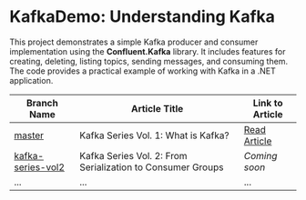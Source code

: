 # KafkaDemo: Understanding Kafka

This project demonstrates a simple Kafka producer and consumer implementation using the **Confluent.Kafka** library. 
It includes features for creating, deleting, listing topics, sending messages, and consuming them. 
The code provides a practical example of working with Kafka in a .NET application.


| Branch Name                                                                        | Article Title                                        | Link to Article                                                                           |
|------------------------------------------------------------------------------------|------------------------------------------------------|-------------------------------------------------------------------------------------------|
| [master](https://github.com/fatihunlu/KafkaDemo/tree/master)                       | Kafka Series Vol. 1: What is Kafka?                  | [Read Article](https://medium.com/@unlu-fa/kafka-series-vol-1-what-is-kafka-e687fe32bb26) |
| [kafka-series-vol2](https://github.com/fatihunlu/KafkaDemo/tree/kafka-series-vol2) | Kafka Series Vol. 2: From Serialization to Consumer Groups | *Coming soon*                                                                             |
| ...                                                                                | ...                                                  | ...                                                                                       |


